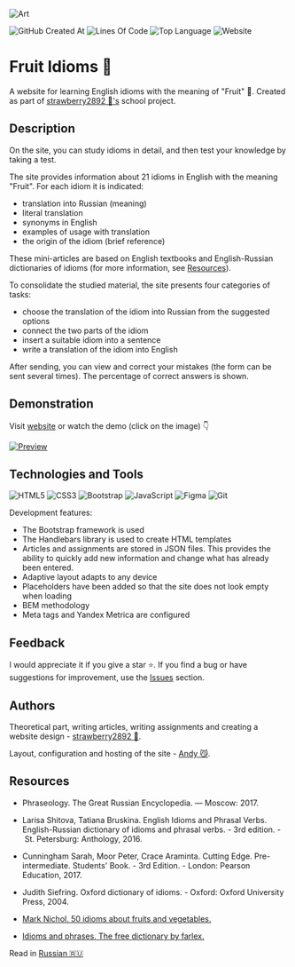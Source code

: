 ![Art](https://i.postimg.cc/SsqPL45Y/art.png)

![GitHub Created At](https://img.shields.io/github/created-at/id-andyyy/Fruit-Idioms?style=flat&color=%23540554)
![Lines Of Code](https://tokei.rs/b1/github/id-andyyy/Fruit-Idioms?style=flat&category=code&color=%23FF9100)
![Top Language](https://img.shields.io/github/languages/top/id-andyyy/Fruit-Idioms?style=flat)
![Website](https://img.shields.io/website?url=https%3A%2F%2Ffruit-idioms.vercel.app%2F)

# Fruit Idioms&nbsp;&#127827;

A website for learning English idioms with the meaning of "Fruit"&nbsp;&#127823;. Created as part of [strawberry2892&nbsp;&#127827;'s](https://github.com/strawberry2892) school project.

## Description

On the site, you can study idioms in detail, and then test your knowledge by taking a test.

The site provides information about&nbsp;21&nbsp;idioms in English with the meaning "Fruit". For each idiom it is indicated:
- translation into Russian (meaning)
- literal translation
- synonyms in English
- examples of usage with translation
- the origin of the idiom (brief reference)

These mini-articles are based on English textbooks and English-Russian dictionaries of idioms (for more information, see [Resources](#resources)).

To consolidate the studied material, the site presents four categories of tasks:

- choose the translation of the idiom into Russian from the suggested options
- connect the two parts of the idiom
- insert a suitable idiom into a sentence
- write a translation of the idiom into English

After sending, you can view and correct your mistakes (the form can be sent several times). The percentage of correct answers is shown.

## Demonstration

Visit [website](https://fruit-idioms.vercel.app/) or watch the demo (click on the image)&nbsp;&#128071;

[![Preview](https://i.postimg.cc/kGghZc7n/preview.png)](https://youtu.be/6QE09oDJbeM)

## Technologies and Tools

![HTML5](https://img.shields.io/badge/html5-%23E34F26.svg?style=for-the-badge&logo=html5&logoColor=white)
![CSS3](https://img.shields.io/badge/css3-%231572B6.svg?style=for-the-badge&logo=css3&logoColor=white)
![Bootstrap](https://img.shields.io/badge/bootstrap-%238511FA.svg?style=for-the-badge&logo=bootstrap&logoColor=white)
![JavaScript](https://img.shields.io/badge/javascript-%23323330.svg?style=for-the-badge&logo=javascript&logoColor=white&color=yellow)
![Figma](https://img.shields.io/badge/figma-%23F24E1E.svg?style=for-the-badge&logo=figma&logoColor=white&color=#6CeA8C)
![Git](https://img.shields.io/badge/git-%23F05033.svg?style=for-the-badge&logo=git&logoColor=white&color=f14e32)

Development features:

- The Bootstrap framework is used
- The Handlebars library is used to create HTML templates
- Articles and assignments are stored in JSON files. This provides the ability to quickly add new information and change what has already been entered.
- Adaptive layout adapts to any device
- Placeholders have been added so that the site does not look empty when loading
- BEM methodology
- Meta tags and Yandex Metrica are configured

## Feedback

I would appreciate it if you give a star&nbsp;&#11088;. If you find a bug or have suggestions for improvement, use the [Issues](https://github.com/id-andyyy/Fruit-Idioms/issues) section.

## Authors

Theoretical part, writing articles, writing assignments and creating a website design - [strawberry2892&nbsp;&#127827;](https://github.com/strawberry2892).

Layout, configuration and hosting of the site - [Andy&nbsp;&#128572;](https://github.com/id-andyyy).

## Resources

- Phraseology. The Great Russian Encyclopedia. — Moscow:&nbsp;2017.

- Larisa Shitova, Tatiana Bruskina. English Idioms and Phrasal Verbs. English-Russian dictionary of idioms and phrasal verbs. -&nbsp;3rd&nbsp;edition. -&nbsp;St.&nbsp;Petersburg: Anthology,&nbsp;2016.

- Cunningham Sarah, Moor Peter, Crace Araminta. Cutting Edge. Pre-intermediate. Students' Book. -&nbsp;3rd Edition. -&nbsp;London: Pearson Education,&nbsp;2017.

- Judith Siefring. Oxford dictionary of idioms. -&nbsp;Oxford: Oxford University Press,&nbsp;2004.

- [Mark Nichol. 50&nbsp;idioms about fruits and vegetables.](https://www.dailywritingtips.com/50-idioms-about-fruits-and-vegetables/) 

- [Idioms and phrases. The free dictionary by farlex.](https://idioms.thefreedictionary.com/)

Read in [Russian&nbsp;&#127479;&#127482;](README-ru.md)